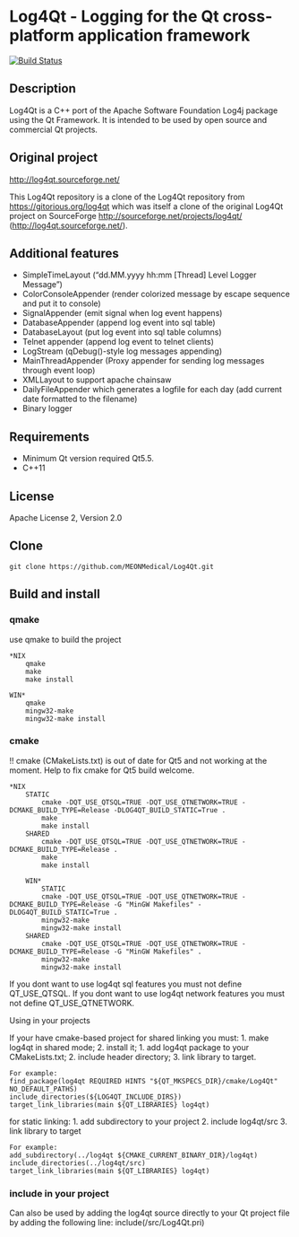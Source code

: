 Log4Qt - Logging for the Qt cross-platform application framework
================================================================

[![Build Status](https://travis-ci.org/MEONMedical/Log4Qt.svg?branch=master)](https://travis-ci.org/MEONMedical/Log4Qt)

Description
-----------
Log4Qt is a C++ port of the Apache Software Foundation Log4j package using the Qt Framework.
It is intended to be used by open source and commercial Qt projects.

Original project
----------------
http://log4qt.sourceforge.net/

This Log4Qt repository is a clone of the Log4Qt repository from https://gitorious.org/log4qt
which was itself a clone of the original Log4Qt project on SourceForge http://sourceforge.net/projects/log4qt/ (http://log4qt.sourceforge.net/).

Additional features
-------------------
* SimpleTimeLayout (“dd.MM.yyyy hh:mm [Thread] Level Logger Message”)
* ColorConsoleAppender (render colorized message by escape sequence and put it to console)
* SignalAppender (emit signal when log event happens)
* DatabaseAppender (append log event into sql table)
* DatabaseLayout (put log event into sql table columns)
* Telnet appender (append log event to telnet clients)
* LogStream (qDebug()-style log messages appending)
* MainThreadAppender (Proxy appender for sending log messages through event loop)
* XMLLayout to support apache chainsaw
* DailyFileAppender which generates a logfile for each day (add current date formatted to the filename)
* Binary logger

Requirements
------------
* Minimum Qt version required Qt5.5.
* C++11

License
-------
Apache License 2, Version 2.0

Clone
-----
    git clone https://github.com/MEONMedical/Log4Qt.git

Build and install
-----------------
### qmake
use qmake to build the project

    *NIX
        qmake
        make
        make install

    WIN*
        qmake
        mingw32-make
        mingw32-make install

### cmake
!! cmake (CMakeLists.txt) is out of date for Qt5 and not working at the moment.
Help to fix cmake for Qt5 build welcome.

    *NIX
        STATIC
            cmake -DQT_USE_QTSQL=TRUE -DQT_USE_QTNETWORK=TRUE -DCMAKE_BUILD_TYPE=Release -DLOG4QT_BUILD_STATIC=True .
            make
            make install
        SHARED
            cmake -DQT_USE_QTSQL=TRUE -DQT_USE_QTNETWORK=TRUE -DCMAKE_BUILD_TYPE=Release .
            make
            make install

        WIN*
            STATIC
            cmake -DQT_USE_QTSQL=TRUE -DQT_USE_QTNETWORK=TRUE -DCMAKE_BUILD_TYPE=Release -G "MinGW Makefiles" -DLOG4QT_BUILD_STATIC=True .
            mingw32-make
            mingw32-make install
        SHARED
            cmake -DQT_USE_QTSQL=TRUE -DQT_USE_QTNETWORK=TRUE -DCMAKE_BUILD_TYPE=Release -G "MinGW Makefiles" .
            mingw32-make
            mingw32-make install

If you dont want to use log4qt sql features you must not define QT_USE_QTSQL.
If you dont want to use log4qt network features you must not define QT_USE_QTNETWORK.

Using in your projects

If your have cmake-based project
  for shared linking you must:
    1. make log4qt in shared mode;
    2. install it;
    1. add log4qt package to your CMakeLists.txt;
    2. include header directory;
    3. link library to target.

    For example:
    find_package(log4qt REQUIRED HINTS "${QT_MKSPECS_DIR}/cmake/Log4Qt" NO_DEFAULT_PATHS)
    include_directories(${LOG4QT_INCLUDE_DIRS})
    target_link_libraries(main ${QT_LIBRARIES} log4qt)

  for static linking:
    1. add subdirectory to your project
    2. include log4qt/src
    3. link library to target

    For example:
    add_subdirectory(../log4qt ${CMAKE_CURRENT_BINARY_DIR}/log4qt)
    include_directories(../log4qt/src)
    target_link_libraries(main ${QT_LIBRARIES} log4qt)

### include in your project
Can also be used by adding the log4qt source directly to your Qt project file by adding the following line:
include(<unpackdir>/src/Log4Qt.pri)

